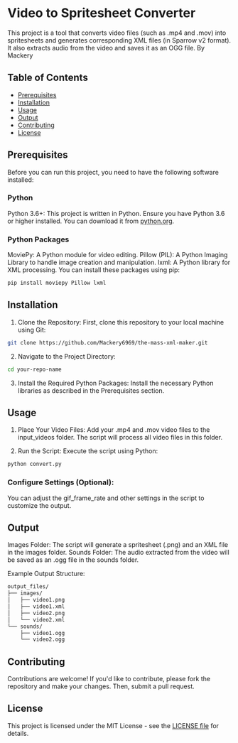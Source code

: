 # Video to Spritesheet Converter
This project is a tool that converts video files (such as .mp4 and .mov) into spritesheets and generates corresponding XML files (in Sparrow v2 format). It also extracts audio from the video and saves it as an OGG file.
By Mackery

## Table of Contents
- [Prerequisites](#prerequisites)
- [Installation](#installation)
- [Usage](#usage)
- [Output](#output)
- [Contributing](#contributing)
- [License](#license)

## Prerequisites
Before you can run this project, you need to have the following software installed:

### Python
Python 3.6+: This project is written in Python. Ensure you have Python 3.6 or higher installed. You can download it from [python.org](https://python.org).

### Python Packages
MoviePy: A Python module for video editing.
Pillow (PIL): A Python Imaging Library to handle image creation and manipulation.
lxml: A Python library for XML processing.
You can install these packages using pip:
```bash
pip install moviepy Pillow lxml
```

## Installation
1. Clone the Repository:
First, clone this repository to your local machine using Git:
```bash
git clone https://github.com/Mackery6969/the-mass-xml-maker.git
```

2. Navigate to the Project Directory:
```bash
cd your-repo-name
```

3. Install the Required Python Packages:
Install the necessary Python libraries as described in the Prerequisites section.

## Usage
1. Place Your Video Files:
Add your .mp4 and .mov video files to the input_videos folder. The script will process all video files in this folder.

2. Run the Script:
Execute the script using Python:
```bash
python convert.py
```

### Configure Settings (Optional):
You can adjust the gif_frame_rate and other settings in the script to customize the output.

## Output
Images Folder: The script will generate a spritesheet (.png) and an XML file in the images folder.
Sounds Folder: The audio extracted from the video will be saved as an .ogg file in the sounds folder.

Example Output Structure:
```bash
output_files/
├── images/
│   ├── video1.png
│   ├── video1.xml
│   ├── video2.png
│   └── video2.xml
└── sounds/
    ├── video1.ogg
    └── video2.ogg
```

## Contributing
Contributions are welcome! If you'd like to contribute, please fork the repository and make your changes. Then, submit a pull request.

## License
This project is licensed under the MIT License - see the [LICENSE file](https://github.com/Mackery6969/the-mass-xml-maker/blob/main/LICENSE) for details.
